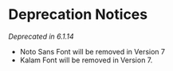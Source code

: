 # Deprecation Notices

*Deprecated in 6.1.14*

- Noto Sans Font will be removed in Version 7
- Kalam Font will be removed in Version 7.
